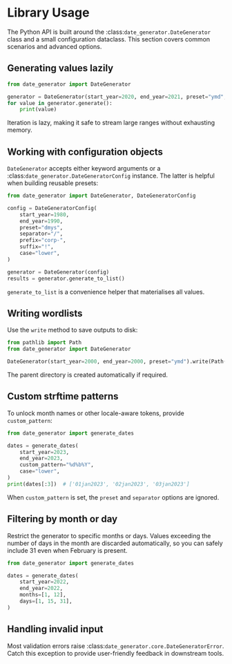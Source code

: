 # Library Usage

The Python API is built around the :class:`date_generator.DateGenerator` class and a small configuration dataclass.  This section covers common scenarios and advanced options.

## Generating values lazily

```python
from date_generator import DateGenerator

generator = DateGenerator(start_year=2020, end_year=2021, preset="ymd", separator="-")
for value in generator.generate():
    print(value)
```

Iteration is lazy, making it safe to stream large ranges without exhausting memory.

## Working with configuration objects

`DateGenerator` accepts either keyword arguments or a :class:`date_generator.DateGeneratorConfig` instance. The latter is helpful when building reusable presets:

```python
from date_generator import DateGenerator, DateGeneratorConfig

config = DateGeneratorConfig(
    start_year=1980,
    end_year=1990,
    preset="dmys",
    separator="/",
    prefix="corp-",
    suffix="!",
    case="lower",
)

generator = DateGenerator(config)
results = generator.generate_to_list()
```

`generate_to_list` is a convenience helper that materialises all values.

## Writing wordlists

Use the `write` method to save outputs to disk:

```python
from pathlib import Path
from date_generator import DateGenerator

DateGenerator(start_year=2000, end_year=2000, preset="ymd").write(Path("wordlists/2000.txt"))
```

The parent directory is created automatically if required.

## Custom strftime patterns

To unlock month names or other locale-aware tokens, provide `custom_pattern`:

```python
from date_generator import generate_dates

dates = generate_dates(
    start_year=2023,
    end_year=2023,
    custom_pattern="%d%b%Y",
    case="lower",
)
print(dates[:3])  # ['01jan2023', '02jan2023', '03jan2023']
```

When `custom_pattern` is set, the `preset` and `separator` options are ignored.

## Filtering by month or day

Restrict the generator to specific months or days. Values exceeding the number of days in the month are discarded automatically, so you can safely include 31 even when February is present.

```python
from date_generator import generate_dates

dates = generate_dates(
    start_year=2022,
    end_year=2022,
    months=[1, 12],
    days=[1, 15, 31],
)
```

## Handling invalid input

Most validation errors raise :class:`date_generator.core.DateGeneratorError`. Catch this exception to provide user-friendly feedback in downstream tools.
